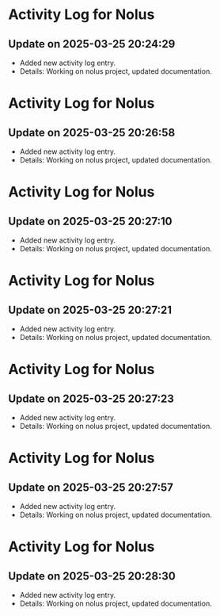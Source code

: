 # Activity Log for Nolus

## Update on 2025-03-25 20:24:29
- Added new activity log entry.
- Details: Working on nolus project, updated documentation.

# Activity Log for Nolus

## Update on 2025-03-25 20:26:58
- Added new activity log entry.
- Details: Working on nolus project, updated documentation.

# Activity Log for Nolus

## Update on 2025-03-25 20:27:10
- Added new activity log entry.
- Details: Working on nolus project, updated documentation.

# Activity Log for Nolus

## Update on 2025-03-25 20:27:21
- Added new activity log entry.
- Details: Working on nolus project, updated documentation.

# Activity Log for Nolus

## Update on 2025-03-25 20:27:23
- Added new activity log entry.
- Details: Working on nolus project, updated documentation.

# Activity Log for Nolus

## Update on 2025-03-25 20:27:57
- Added new activity log entry.
- Details: Working on nolus project, updated documentation.

# Activity Log for Nolus

## Update on 2025-03-25 20:28:30
- Added new activity log entry.
- Details: Working on nolus project, updated documentation.

